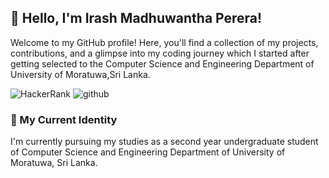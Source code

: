 ## 👋 Hello, I'm Irash Madhuwantha Perera!

Welcome to my GitHub profile! Here, you'll find a collection of my projects, contributions, and a glimpse into my coding journey which I started after getting selected to the Computer Science and Engineering Department of University of Moratuwa,Sri Lanka.

![HackerRank](https://img.shields.io/badge/HackerRank-00EA64?style=for-the-badge&logo=HackerRank&logoColor=white)
![github](https://img.shields.io/badge/GitHub-000000?style=for-the-badge&logo=GitHub&logoColor=white)

### 🔭 My Current Identity 

I'm currently pursuing my studies as a second year undergraduate student of Computer Science and Engineering Department of University of Moratuwa, Sri Lanka.
